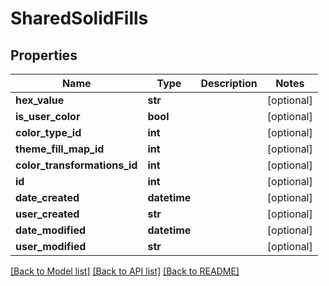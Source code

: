 # SharedSolidFills

## Properties
Name | Type | Description | Notes
------------ | ------------- | ------------- | -------------
**hex_value** | **str** |  | [optional] 
**is_user_color** | **bool** |  | [optional] 
**color_type_id** | **int** |  | [optional] 
**theme_fill_map_id** | **int** |  | [optional] 
**color_transformations_id** | **int** |  | [optional] 
**id** | **int** |  | [optional] 
**date_created** | **datetime** |  | [optional] 
**user_created** | **str** |  | [optional] 
**date_modified** | **datetime** |  | [optional] 
**user_modified** | **str** |  | [optional] 

[[Back to Model list]](../README.md#documentation-for-models) [[Back to API list]](../README.md#documentation-for-api-endpoints) [[Back to README]](../README.md)


